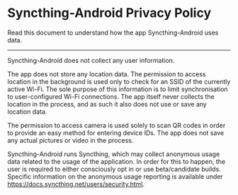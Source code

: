 # Syncthing-Android Privacy Policy

Read this document to understand how the app Syncthing-Android uses data.

---

Syncthing-Android does not collect any user information.

The app does not store any location data.
The permission to access location in the background is used only to check for an SSID of the currently active Wi-Fi.
The sole purpose of this information is to limit synchronisation to user-configured Wi-Fi connections.
The app itself never collects the location in the process, and as such it also does not use or save any location data.

The permission to access camera is used solely to scan QR codes in order to provide an easy method for entering device IDs.
The app does not save any actual pictures or video in the process.

Syncthing-Android runs Syncthing, which may collect anonymous usage data related to the usage of the application.
In order for this to happen, the user is required to either consciously opt in or use beta/candidate builds.
Specific information on the anonymous usage reporting is available under https://docs.syncthing.net/users/security.html.
